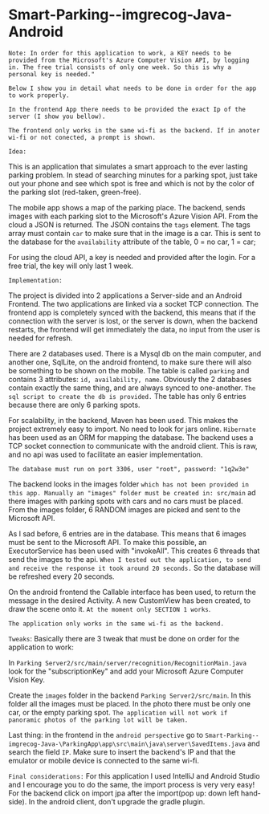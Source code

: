 # Smart-Parking--imgrecog-Java-Android
`Note: In order for this application to work, a KEY needs to be provided from the Microsoft's Azure Computer Vision API, by logging in.
The free trial consists of only one week. So this is why a personal key is needed." `

````
Below I show you in detail what needs to be done in order for the app to work properly.
````
`In the frontend App there needs to be provided the exact Ip of the server (I show you bellow).`

`The frontend only works in the same wi-fi as the backend. If in anoter wi-fi or not conected, a prompt is shown.`

`Idea:` 

This is an application that simulates a smart approach to the ever lasting parking problem.
In stead of searching minutes for a parking spot, just take out your phone and see which spot is free and which is not by the color
of the parking slot (red-taken, green-free).

The mobile app shows a map of the parking place. The backend, sends images with each parking slot to the Microsoft's Azure Vision
API. From the cloud a JSON is returned. The JSON contains the `tags` element. The tags array must contain `car` to make sure that in the
image is a car. This is sent to the database for the `availability` attribute of the table, 0 = no car, 1 = car;

For using the cloud API, a key is needed and provided after the login. For a free trial, the key will only last 1 week.

`Implementation:`

The project is divided into 2 applications a Server-side and an Android Frontend. The two applications are linked via a
socket TCP connection. 
The frontend app is completely synced with the backend, this means that if the connection with the server is lost, or the
server is down, when the backend restarts, the frontend will get immediately the data, no input from the user is needed for refresh.

There are 2 databases used. There is a Mysql db on the main computer, and another one, SqlLite, on the android frontend, to make sure there
will also be something to be shown on the mobile. The table is called `parking` and contains 3 attributes: `id, availability, name`.
Obviously the 2 databases contain exactly the same thing, and are always synced to one-another.
`The sql script to create the db is provided.`
The table has only 6 entries because there are only 6 parking spots.

For scalability, in the backend, Maven has been used. This makes the project extremely easy to import. No need to look for jars online.
`Hibernate` has been used as an ORM for mapping the database.
The backend uses a TCP socket connection to communicate with the android client. This is raw, and no api was used to facilitate an easier 
implementation.

`The database must run on port 3306, user "root", password: "1q2w3e"`

The backend looks in the images folder `which has not been provided in this app. Manually an "images" folder must be created in: src/main`
ad there images with parking spots with cars and no cars must be placed.
From the images folder, 6 RANDOM images are picked and sent to the Microsoft API.

As I sad before, 6 entries are in the database. This means that 6 images must be sent to the Microsoft API. To make this possible, 
an ExecutorService has been used with "invokeAll". This creates 6 threads that send the images to the api.
`When I tested out the application, to send and receive the response it took around 20 seconds.` So the database will be refreshed every
20 seconds.

On the android frontend the Callable interface has been used, to return the message in the desired Activity.
A new CustomView has been created, to draw the scene onto it.
`At the moment only SECTION 1 works`.

`The application only works in the same wi-fi as the backend.`

`Tweaks`:
Basically there are 3 tweak that must be done on order for the application to work:

In `Parking Server2/src/main/server/recognition/RecognitionMain.java` look for the "subscriptionKey" and add your Microsoft Azure
Computer Vision Key.

Create the `images` folder in the backend `Parking Server2/src/main`. In this folder all the images must be placed. In the photo there must be 
only one car, or the empty parking spot. `The application will not work if panoramic photos of the parking lot will be taken.`

Last thing: in the frontend in the `android perspective` go to `Smart-Parking--imgrecog-Java-\ParkingApp\app\src\main\java\server\SavedItems.java` 
and search the field `IP`. Make sure to insert the backend's IP and that the emulator or mobile device is connected to the same wi-fi.

`Final considerations:`
For this application I used IntelliJ and Android Studio and I encourage you to do the same, the import process is very very easy!
For the backend click on import jpa after the import(pop up: down left hand-side).
In the android client, don't upgrade the gradle plugin.

